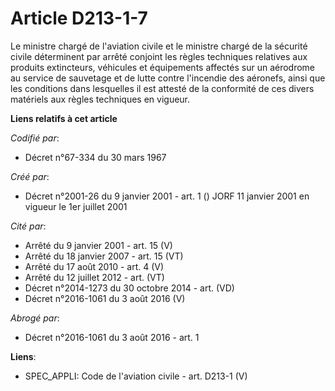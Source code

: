 # Article D213-1-7

Le ministre chargé de l'aviation civile et le ministre chargé de la sécurité civile déterminent par arrêté conjoint les
règles techniques relatives aux produits extincteurs, véhicules et équipements affectés sur un aérodrome au service de
sauvetage et de lutte contre l'incendie des aéronefs, ainsi que les conditions dans lesquelles il est attesté de la
conformité de ces divers matériels aux règles techniques en vigueur.

**Liens relatifs à cet article**

_Codifié par_:

  - Décret n°67-334 du 30 mars 1967

_Créé par_:

  - Décret n°2001-26 du 9 janvier 2001 - art. 1 () JORF 11 janvier 2001 en vigueur le 1er juillet 2001

_Cité par_:

  - Arrêté du 9 janvier 2001 - art. 15 (V)
  - Arrêté du 18 janvier 2007 - art. 15 (VT)
  - Arrêté du 17 août 2010 - art. 4 (V)
  - Arrêté du 12 juillet 2012 - art. (VT)
  - Décret n°2014-1273 du 30 octobre 2014 - art. (VD)
  - Décret n°2016-1061 du 3 août 2016 (V)

_Abrogé par_:

  - Décret n°2016-1061 du 3 août 2016 - art. 1

**Liens**:

  - SPEC_APPLI: Code de l'aviation civile - art. D213-1 (V)
